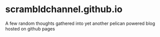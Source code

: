 # scrambldchannel.github.io

A few random thoughts gathered into yet another pelican powered blog hosted on github pages
